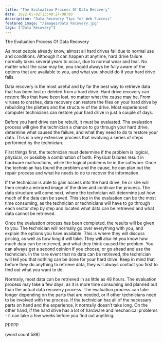 ```yaml
---
title: "The Evaluation Process Of Data Recovery"
date: 2022-05-02T13:49:27-08:00
description: "Data Recovery Tips for Web Success"
featured_image: "/images/Data Recovery.jpg"
tags: ["Data Recovery"]
---
```


The Evaluation Process Of Data Recovery

As most people already know, almost all hard drives fail due to normal use and conditions.  Although it can happen at anytime, hard drive failure normally takes several years to occur, due to normal wear and tear.  No matter what the case may be, you should always be fully aware of the options that are available to you, and what you should do if your hard drive fails.

Data recovery is the most useful and by far the best way to retrieve data that has been lost or deleted from a hard drive.  Hard drive recovery can restore files that have been lost, no matter what the cause may be.  From viruses to crashes, data recovery can restore the files on your hard drive by rebuilding the platters and the structure of the drive.  Most experienced computer technicians can restore your hard drive in just a couple of days.

Before you hard drive can be rebuilt, it must be evaluated.  The evaluation process will give the technician a chance to go through your hard drive, determine what caused the failure, and what they need to do to restore your data.  This is a very extensive process that involving a series of steps performed by the technician.

First things first, the technician must determine if the problem is logical, physical, or possibly a combination of both.  Physical failures result in hardware malfunctions, while the logical problems lie in the software.  Once the technician has found the problem and the cause, he can plan out the repair process and what he needs to do to recover the information.

If the technician is able to gain access into the hard drive, he or she will then create a mirrored image of the drive and continue the process.  The data structure will come next, where the technician will determine just how much of the data can be saved.  This step in the evaluation can be the most time consuming, as the technician or technicians will have to go through each sector step by step and located what data can be retrieved and what data cannot be retrieved.

Once the evaluation process has been completed, the results will be given to you.  The technician will normally go over everything with you, and explain the options you have available.  This is where they will discuss pricing, as well as how long it will take.  They will also let you know how much data can be retrieved, and what they think caused the problem.  You can always get a second opinion if you choose, or go ahead and use the technician.  In the rare event that no data can be retrieved, the technician will tell you that nothing can be done for your hard drive.  Keep in mind that before they do anything to retrieve data, they will always contact you first to find out what you want to do.

Normally, most data can be retrieved in as little as 48 hours.  The evaluation process may take a few days, as it is more time consuming and planned out than the actual data recovery process.  The evaluation process can take longer depending on the parts that are needed, or if other technicians need to be involved with the process.  If the technician has all of the necessary parts on hand and the experience, it normally doesn’t take long.  On the other hand, if the hard drive has a lot of hardware and mechanical problems - it can take a few weeks before you find out anything.

PPPPP

(word count 588)
